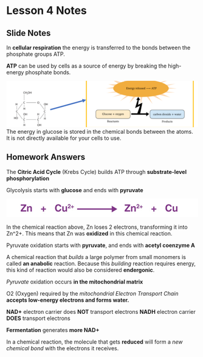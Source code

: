 # Lesson 4 Notes
## Slide Notes
In **cellular respiration** the energy is transferred to the bonds between the phosphate groups ATP.

**ATP** can be used by cells as a source of energy by breaking the high-energy phosphate bonds.  

![GlucoseEnergy](Flash%20Cards/assets/lesson4.1.png)
The energy in glucose is stored in the chemical bonds between the atoms. It is not directly available for your cells to use.

## Homework Answers 
The **Citric Acid Cycle** (Krebs Cycle) builds ATP through **substrate-level phosphorylation**

Glycolysis starts with **glucose** and ends with **pyruvate**

![ChemicalReaction](Flash%20Cards/assets/Lesson4.2.png)

In the chemical reaction above, Zn loses 2 electrons, transforming it into Zn^2+. This means that Zn was **oxidized** in this chemical reaction.


Pyruvate oxidation starts with **pyruvate**, and ends with **acetyl coenzyme A**

A chemical reaction that *builds* a large polymer from small monomers is called **an anabolic** reaction.
Because this *building* reaction requires energy, this kind of reaction would also be considered **endergonic**.

*Pyruvate* oxidation occurs **in the mitochondrial matrix**

O2 (Oxygen) required by the *mitochondrial Electron Transport Chain* **accepts low-energy electrons and forms water.**

**NAD+** electron carrier does **NOT** transport electrons
**NADH** electron carrier **DOES** transport electrons

**Fermentation** generates **more NAD+**

In a chemical reaction, the molecule that gets **reduced** will form a *new chemical bond* with the electrons it receives.
